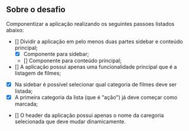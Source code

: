 ## Sobre o desafio

Componentizar a aplicação realizando os seguintes passoes listados abaixo:

- [] Dividir a aplicação em pelo menos duas partes sidebar e conteúdo principal;
    - [X] Componente para sidebar;
    - [] Componente para conteúdo principal;
- [] A aplicação possui apenas uma funcionalidade principal que é a listagem de filmes;
- [X] Na sidebar é possível selecionar qual categoria de filmes deve ser listada;
- [X] A primeira categoria da lista (que é "ação") já deve começar como marcada;
- [] O header da aplicação possui apenas o nome da caregoria selecionada que deve mudar dinamicamente.